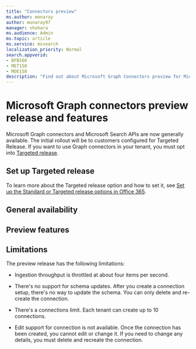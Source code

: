 ```yaml
---
title: "Connectors preview"
ms.author: monaray
author: monaray97
manager: shohara
ms.audience: Admin
ms.topic: article
ms.service: mssearch
localization_priority: Normal
search.appverid:
- BFB160
- MET150
- MOE150
description: "Find out about Microsoft Graph Connectors preview for Microsoft Search."
---
```


# Microsoft Graph connectors preview release and features

Microsoft Graph connectors and Microsoft Search APIs are now generally available. The initial rollout will be to customers configured for Targeted Release. If you want to use Graph connectors in your tenant, you must opt into [Targeted release](https://docs.microsoft.com/office365/admin/manage/release-options-in-office-365?view=o365-worldwide).

## Set up Targeted release

To learn more about the Targeted release option and how to set it, see [Set up the Standard or Targeted release options in Office 365](https://docs.microsoft.com/office365/admin/manage/release-options-in-office-365?view=o365-worldwide).

## General availability


## Preview features


## Limitations

The preview release has the following limitations:

* Ingestion throughput is throttled at about four items per second.

* There's no support for schema updates. After you create a connection setup, there's no way to update the schema. You can only delete and re-create the connection.

* There's a connections limit. Each tenant can create up to 10 connections.

* Edit support for connection is not available. Once the connection has been created, you cannot edit or change it. If you need to change any details, you must delete and recreate the connection.
